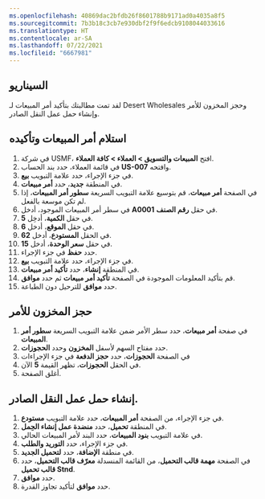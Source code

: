 ```yaml
---
ms.openlocfilehash: 40869dac2bfdb26f8601788b9171ad0a4035a8f5
ms.sourcegitcommit: 7b3b18c3cb7e930dbf2f9f6edcb9108044033616
ms.translationtype: HT
ms.contentlocale: ar-SA
ms.lasthandoff: 07/22/2021
ms.locfileid: "6667981"
---
```

## <a name="scenario"></a>السيناريو

لقد تمت مطالبتك بتأكيد أمر المبيعات لـ Desert Wholesales وحجز المخزون للأمر وإنشاء حمل عمل النقل الصادر.

## <a name="receive-and-confirm-the-sales-order"></a>استلام أمر المبيعات وتأكيده

1.  في شركة USMF، افتح **المبيعات والتسويق > العملاء > كافة العملاء**.
2.  في قائمة العملاء، حدد بند الحساب **US-007** وافتحه.
3.  في جزء الإجراء، حدد علامة التبويب **بيع**.
4.  في المنطقة **جديد**، حدد **أمر مبيعات**.
5.  في الصفحة **أمر مبيعات**، قم بتوسيع علامة التبويب السريعة **سطور أمر المبيعات**، إذا لم تكن موسعة بالفعل.
6.  في سطر أمر المبيعات الموجود، أدخل **A0001** في حقل **رقم الصنف**.
7.  في حقل **الكمية**، أدخِل **5**.
8.  في حقل **الموقع**، أدخل **6**.
9.  في الحقل **المستودع**، أدخل **62**.
10. في حقل **سعر الوحدة**، أدخل **15**.
11. حدد **حفظ** في جزء الإجراء.
12. في جزء الإجراء، حدد علامة التبويب **بيع**.
13. في المنطقة **إنشاء**، حدد **تأكيد أمر مبيعات**.
14. قم بتأكيد المعلومات الموجودة في الصفحة **تأكيد أمر مبيعات** ثم حدد **موافق**.
15. حدد **موافق** للترحيل دون الطباعة.

##  <a name="reserve-stock-for-the-order"></a>حجز المخزون للأمر

1.  في صفحة **أمر مبيعات**، حدد سطر الأمر ضمن علامة التبويب السريعة **سطور أمر المبيعات**.
2.  حدد مفتاح السهم لأسفل **المخزون** وحدد **الحجوزات**.
3.  في الصفحة **الحجوزات**، حدد **حجز الدفعة** في جزء الإجراءات
4. في الحقل **الحجوزات**، تظهر القيمة **5** الآن.
5.  أغلق الصفحة.

## <a name="create-an-outbound-transportation-load"></a>إنشاء حمل عمل النقل الصادر.

1.  في جزء الإجراء، من الصفحة **أمر المبيعات**، حدد علامة التبويب **مستودع**.
2.  في المنطقة **تحميل**، حدد **منضدة عمل إنشاء الحِمل**.
3.  في علامة التبويب **بنود المبيعات**، حدد البند لأمر المبيعات الحالي.
4.  في جزء الإجراء، حدد **التوريد والطلب**.
5.  في منطقة **الإضافة**، حدد **لتحميل الجديد**.
6.  في الصفحة **مهمة قالب التحميل**، من القائمة المنسدلة **معرّف قالب التحميل**، حدد **قالب تحميل Stnd**.
7.  حدد **موافق**.
8.  حدد **موافق** لتأكيد تجاوز القدرة.


